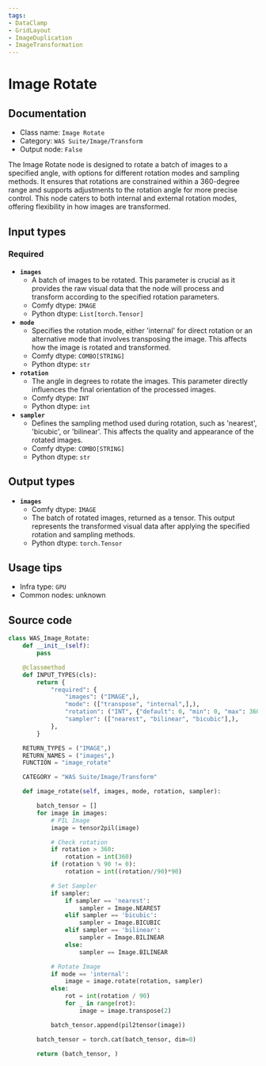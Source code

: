 ```yaml
---
tags:
- DataClamp
- GridLayout
- ImageDuplication
- ImageTransformation
---
```


# Image Rotate
## Documentation
- Class name: `Image Rotate`
- Category: `WAS Suite/Image/Transform`
- Output node: `False`

The Image Rotate node is designed to rotate a batch of images to a specified angle, with options for different rotation modes and sampling methods. It ensures that rotations are constrained within a 360-degree range and supports adjustments to the rotation angle for more precise control. This node caters to both internal and external rotation modes, offering flexibility in how images are transformed.
## Input types
### Required
- **`images`**
    - A batch of images to be rotated. This parameter is crucial as it provides the raw visual data that the node will process and transform according to the specified rotation parameters.
    - Comfy dtype: `IMAGE`
    - Python dtype: `List[torch.Tensor]`
- **`mode`**
    - Specifies the rotation mode, either 'internal' for direct rotation or an alternative mode that involves transposing the image. This affects how the image is rotated and transformed.
    - Comfy dtype: `COMBO[STRING]`
    - Python dtype: `str`
- **`rotation`**
    - The angle in degrees to rotate the images. This parameter directly influences the final orientation of the processed images.
    - Comfy dtype: `INT`
    - Python dtype: `int`
- **`sampler`**
    - Defines the sampling method used during rotation, such as 'nearest', 'bicubic', or 'bilinear'. This affects the quality and appearance of the rotated images.
    - Comfy dtype: `COMBO[STRING]`
    - Python dtype: `str`
## Output types
- **`images`**
    - Comfy dtype: `IMAGE`
    - The batch of rotated images, returned as a tensor. This output represents the transformed visual data after applying the specified rotation and sampling methods.
    - Python dtype: `torch.Tensor`
## Usage tips
- Infra type: `GPU`
- Common nodes: unknown


## Source code
```python
class WAS_Image_Rotate:
    def __init__(self):
        pass

    @classmethod
    def INPUT_TYPES(cls):
        return {
            "required": {
                "images": ("IMAGE",),
                "mode": (["transpose", "internal",],),
                "rotation": ("INT", {"default": 0, "min": 0, "max": 360, "step": 90}),
                "sampler": (["nearest", "bilinear", "bicubic"],),
            },
        }

    RETURN_TYPES = ("IMAGE",)
    RETURN_NAMES = ("images",)
    FUNCTION = "image_rotate"

    CATEGORY = "WAS Suite/Image/Transform"

    def image_rotate(self, images, mode, rotation, sampler):

        batch_tensor = []
        for image in images:
            # PIL Image
            image = tensor2pil(image)

            # Check rotation
            if rotation > 360:
                rotation = int(360)
            if (rotation % 90 != 0):
                rotation = int((rotation//90)*90)

            # Set Sampler
            if sampler:
                if sampler == 'nearest':
                    sampler = Image.NEAREST
                elif sampler == 'bicubic':
                    sampler = Image.BICUBIC
                elif sampler == 'bilinear':
                    sampler = Image.BILINEAR
                else:
                    sampler == Image.BILINEAR

            # Rotate Image
            if mode == 'internal':
                image = image.rotate(rotation, sampler)
            else:
                rot = int(rotation / 90)
                for _ in range(rot):
                    image = image.transpose(2)

            batch_tensor.append(pil2tensor(image))

        batch_tensor = torch.cat(batch_tensor, dim=0)

        return (batch_tensor, )

```
